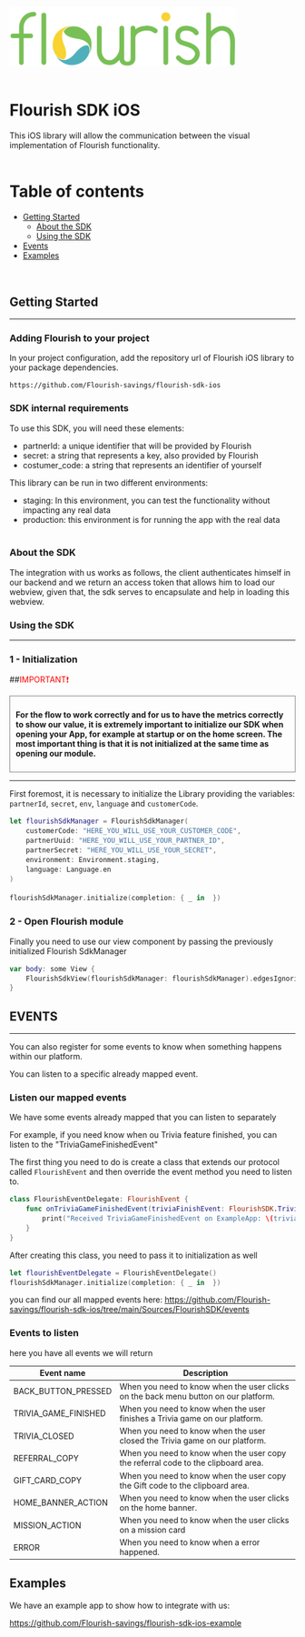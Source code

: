 [<img width="400" src="https://github.com/Flourish-savings/flourish-sdk-flutter/blob/main/images/logo_flourish.png?raw=true"/>](https://flourishfi.com)
<br>
<br>
# Flourish SDK iOS

This iOS library will allow the communication between the visual implementation of Flourish functionality.
<br>
<br>

Table of contents
=================

<!--ts-->
* [Getting Started](#getting-started)
    * [About the SDK](#about-the-sdk)
    * [Using the SDK](#using-the-sdk)
* [Events](#events)
* [Examples](#examples)
<!--te-->
<br>

## Getting Started
___

### Adding Flourish to your project

In your project configuration, add the repository url of Flourish iOS library to your package dependencies.
```
https://github.com/Flourish-savings/flourish-sdk-ios
```

### SDK internal requirements

To use this SDK, you will need these elements:

- partnerId: a unique identifier that will be provided by Flourish
- secret: a string that represents a key, also provided by Flourish
- costumer_code: a string that represents an identifier of yourself

This library can be run in two different environments:

- staging: In this environment, you can test the functionality without impacting any real data
- production: this environment is for running the app with the real data
  <br>
  <br>

### About the SDK

The integration with us works as follows, the client authenticates himself in our backend
and we return an access token that allows him to load our webview, given that,
the sdk serves to encapsulate and help in loading this webview.

### Using the SDK
___

### 1 - Initialization

##<span style="color:red;">IMPORTANT❗</span>


<div style="border: 1px solid grey; padding: 10px;">

**For the flow to work correctly and for us to have the metrics correctly to show our value, it is extremely important to initialize our SDK when opening your App, for example at startup or on the home screen. The most important thing is that it is not initialized at the same time as opening our module.**

</div>

___

First foremost, it is necessary to initialize the Library providing the variables: `partnerId`, `secret`, `env`, `language` and `customerCode`.

```swift
let flourishSdkManager = FlourishSdkManager(
    customerCode: "HERE_YOU_WILL_USE_YOUR_CUSTOMER_CODE",
    partnerUuid: "HERE_YOU_WILL_USE_YOUR_PARTNER_ID",
    partnerSecret: "HERE_YOU_WILL_USE_YOUR_SECRET",
    environment: Environment.staging,
    language: Language.en
)

flourishSdkManager.initialize(completion: { _ in  })
```

### 2 - Open Flourish module

Finally you need to use our view component by passing the previously initialized Flourish SdkManager
```swift
var body: some View {
    FlourishSdkView(flourishSdkManager: flourishSdkManager).edgesIgnoringSafeArea(.all)
}
```

## EVENTS
___

You can also register for some events to know when something happens within our platform.

You can listen to a specific already mapped event.

### Listen our mapped events

We have some events already mapped that you can listen to separately

For example, if you need know when ou Trivia feature finished, you can listen to the "TriviaGameFinishedEvent"

The first thing you need to do is create a class that extends our protocol called `FlourishEvent` and then override the event method you need to listen to.
```swift
class FlourishEventDelegate: FlourishEvent {
    func onTriviaGameFinishedEvent(triviaFinishEvent: FlourishSDK.TriviaFinishEvent) {
        print("Received TriviaGameFinishedEvent on ExampleApp: \(triviaFinishEvent)")
    }
}
```

After creating this class, you need to pass it to initialization as well

```swift
let flourishEventDelegate = FlourishEventDelegate()
flourishSdkManager.initialize(completion: { _ in  })
```


you can find our all mapped events here:
https://github.com/Flourish-savings/flourish-sdk-ios/tree/main/Sources/FlourishSDK/events


### Events to listen
here you have all events we will return

| Event name      | Description                                                                         |
|-----------------|-------------------------------------------------------------------------------------|
| BACK_BUTTON_PRESSED | When you need to know when the user clicks on the back menu button on our platform. |
| TRIVIA_GAME_FINISHED  | When you need to know when the user finishes a Trivia game on our platform.         |
| TRIVIA_CLOSED  | When you need to know when the user closed the Trivia game on our platform.         |
| REFERRAL_COPY          | When you need to know when the user copy the referral code to the clipboard area.   |
| GIFT_CARD_COPY  | When you need to know when the user copy the Gift code to the clipboard area.       |
| HOME_BANNER_ACTION      | When you need to know when the user clicks on the home banner.                      |
| MISSION_ACTION     | When you need to know when the user clicks on a mission card                        |
| ERROR      | When you need to know when a error happened.                                        |


## Examples
We have an example app to show how to integrate with us:

https://github.com/Flourish-savings/flourish-sdk-ios-example
<br>
